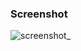 
<p align="center">
  <h3>Screenshot</h3>
  
  ![screenshot_](https://github.com/user-attachments/assets/b7474542-08e7-45a8-a0ca-9b4ec921dc96)
</p>
